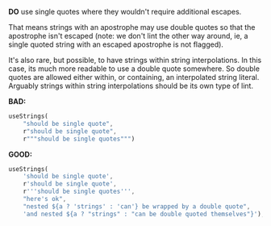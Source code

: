 **DO** use single quotes where they wouldn't require additional escapes.

That means strings with an apostrophe may use double quotes so that the
apostrophe isn't escaped (note: we don't lint the other way around, ie, a single
quoted string with an escaped apostrophe is not flagged).

It's also rare, but possible, to have strings within string interpolations.  In
this case, its much more readable to use a double quote somewhere.  So double
quotes are allowed either within, or containing, an interpolated string literal.
Arguably strings within string interpolations should be its own type of lint.

**BAD:**
```dart
useStrings(
    "should be single quote",
    r"should be single quote",
    r"""should be single quotes""")
```

**GOOD:**
```dart
useStrings(
    'should be single quote',
    r'should be single quote',
    r'''should be single quotes''',
    "here's ok",
    "nested ${a ? 'strings' : 'can'} be wrapped by a double quote",
    'and nested ${a ? "strings" : "can be double quoted themselves"}');
```

